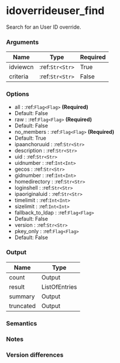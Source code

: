 [//]: # (THE CONTENT BELOW IS GENERATED. DO NOT EDIT.)
# idoverrideuser_find
Search for an User ID override.

### Arguments
|Name|Type|Required
|-|-|-
|idviewcn|:ref:`Str<Str>`|True
|criteria|:ref:`Str<Str>`|False

### Options
* all : :ref:`Flag<Flag>` **(Required)**
 * Default: False
* raw : :ref:`Flag<Flag>` **(Required)**
 * Default: False
* no_members : :ref:`Flag<Flag>` **(Required)**
 * Default: True
* ipaanchoruuid : :ref:`Str<Str>`
* description : :ref:`Str<Str>`
* uid : :ref:`Str<Str>`
* uidnumber : :ref:`Int<Int>`
* gecos : :ref:`Str<Str>`
* gidnumber : :ref:`Int<Int>`
* homedirectory : :ref:`Str<Str>`
* loginshell : :ref:`Str<Str>`
* ipaoriginaluid : :ref:`Str<Str>`
* timelimit : :ref:`Int<Int>`
* sizelimit : :ref:`Int<Int>`
* fallback_to_ldap : :ref:`Flag<Flag>`
 * Default: False
* version : :ref:`Str<Str>`
* pkey_only : :ref:`Flag<Flag>`
 * Default: False

### Output
|Name|Type
|-|-
|count|Output
|result|ListOfEntries
|summary|Output
|truncated|Output

[//]: # (ADD YOUR NOTES BELOW. THESE WILL BE PICKED EVERY TIME THE DOCS ARE REGENERATED. //end)
### Semantics

### Notes

### Version differences